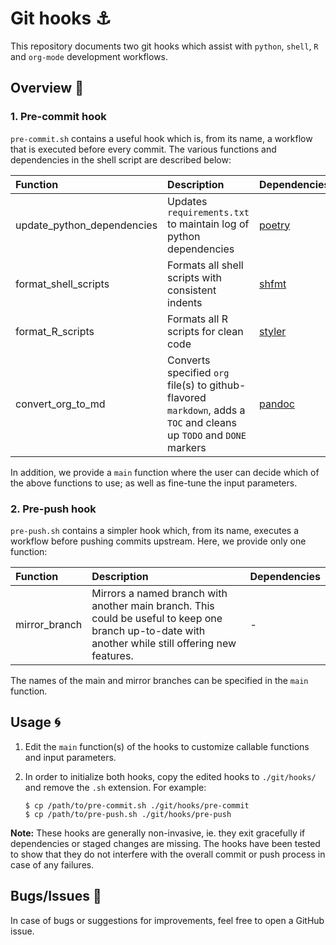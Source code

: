 # Git hooks :anchor:

This repository documents two git hooks which assist with `python`, `shell`, `R` and `org-mode` development workflows. 

## Overview :book:

### 1. Pre-commit hook

`pre-commit.sh` contains a useful hook which is, from its name, a workflow that is executed before every commit. The various functions and dependencies in the shell script are described below:

| Function                   | Description                                                                                                         | Dependencies                                      |
| :-------------             | :-------------                                                                                                      | :-----                                            |
| update_python_dependencies | Updates `requirements.txt` to maintain log of python dependencies                                                   | [poetry](https://github.com/python-poetry/poetry) |
| format_shell_scripts       | Formats all shell scripts with consistent indents                                                                   | [shfmt](https://github.com/mvdan/sh)              |
| format_R_scripts           | Formats all R scripts for clean code                                                                                | [styler](https://github.com/r-lib/styler)         |
| convert_org_to_md          | Converts specified `org` file(s) to github-flavored `markdown`, adds a `TOC` and cleans up `TODO` and `DONE` markers | [pandoc](https://github.com/jgm/pandoc)           |

In addition, we provide a `main` function where the user can decide which of the above functions to use; as well as fine-tune the input parameters.

### 2. Pre-push hook

`pre-push.sh` contains a simpler hook which, from its name, executes a workflow before pushing commits upstream. Here, we provide only one function:

| Function       | Description                                                                                                                                   | Dependencies                                      |
| :------------- | :-------------                                                                                                                                | :-----                                            |
| mirror_branch  | Mirrors a named branch with another main branch. This could be useful to keep one branch up-to-date with another while still offering new features.  | -                                                 |

The names of the main and mirror branches can be specified in the `main` function.

## Usage :cyclone:

1. Edit the `main` function(s) of the hooks to customize callable functions and input parameters.

2. In order to initialize both hooks, copy the edited hooks to `./git/hooks/` and remove the `.sh` extension. For example:

    ```shell
    $ cp /path/to/pre-commit.sh ./git/hooks/pre-commit
    $ cp /path/to/pre-push.sh ./git/hooks/pre-push
    ```

**Note:** These hooks are generally non-invasive, ie. they exit gracefully if dependencies or staged changes are missing. The hooks have been tested to show that they do not interfere with the overall commit or push process in case of any failures.

## Bugs/Issues :bug:

In case of bugs or suggestions for improvements, feel free to open a GitHub issue.

<!--  LocalWords:  Pre md github ie
 -->
